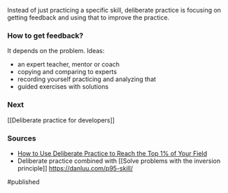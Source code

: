 Instead of just practicing a specific skill, deliberate practice is focusing on getting feedback and using that to improve the practice.

### How to get feedback?
It depends on the problem. Ideas:
* an expert teacher, mentor or coach 
* copying and comparing to experts 
* recording yourself practicing and analyzing that
* guided exercises with solutions 

### Next
[[Deliberate practice for developers]]

### Sources
- [How to Use Deliberate Practice to Reach the Top 1% of Your Field](https://www.nateliason.com/blog/deliberate-practice)
- Deliberate practice combined with [[Solve problems with the inversion principle]] https://danluu.com/p95-skill/


#published 